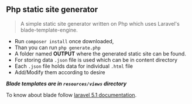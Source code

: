 ## Php static site generator

> A simple static site generator written on Php which uses Laravel's blade-template-engine. 

  * Run `composer install` once downloaded,
  * Than you can run `php generate.php`
  * A folder named __OUTPUT__ where the generated static site can be found.
  * For storing data `.json` file is used which can be in content directory
  * Each `.json` file holds data for individual `.html` file
  * Add/Modify them according to desire

___Blade templates are in `resources/views` directory___

To know about blade follow [laravel 5.1 documentation](https://laravel.com/docs/5.1/blade).
